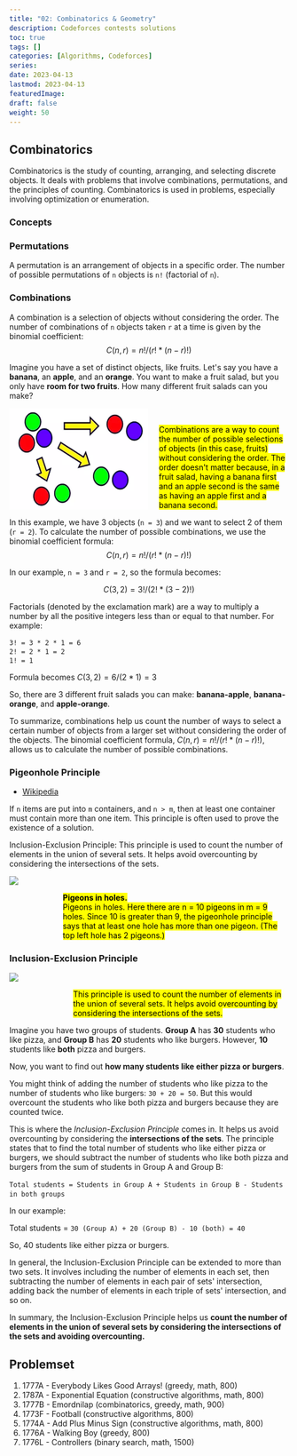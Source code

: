 ```yaml
---
title: "02: Combinatorics & Geometry"
description: Codeforces contests solutions
toc: true
tags: []
categories: [Algorithms, Codeforces]
series:
date: 2023-04-13
lastmod: 2023-04-13
featuredImage:
draft: false
weight: 50
---
```


## Combinatorics

Combinatorics is the study of counting, arranging, and selecting discrete objects. It deals with problems that involve combinations, permutations, and the principles of counting. Combinatorics is used in problems, especially involving optimization or enumeration.

### Concepts

### Permutations

A permutation is an arrangement of objects in a specific order. The number of possible permutations of `n` objects is `n!` (factorial of `n`).

### Combinations

A combination is a selection of objects without considering the order. The number of combinations of `n` objects taken `r` at a time is given by the binomial coefficient: $$C(n, r) = n! / (r! * (n-r)!)$$

Imagine you have a set of distinct objects, like fruits. Let's say you have a **banana**, an **apple**, and an **orange**. You want to make a fruit salad, but you only have **room for two fruits**. How many different fruit salads can you make?

<div style="display: flex;">
    <img src="./assets/combinations.png" width="250">
    <div style="margin-left: 20px; margin-top: 30px">
        <mark>Combinations are a way to count the number of possible selections of objects (in this case, fruits) without considering the order. The order doesn't matter because, in a fruit salad, having a banana first and an apple second is the same as having an apple first and a banana second.</mark>
    </div>
</div>

In this example, we have 3 objects (`n = 3`) and we want to select 2 of them (`r = 2`). To calculate the number of possible combinations, we use the binomial coefficient formula: $$C(n, r) = n! / (r! * (n-r)!)$$

In our example, `n = 3` and `r = 2`, so the formula becomes:

$$C(3, 2) = 3! / (2! * (3-2)!)$$

Factorials (denoted by the exclamation mark) are a way to multiply a number by all the positive integers less than or equal to that number. For example:

```
3! = 3 * 2 * 1 = 6
2! = 2 * 1 = 2
1! = 1
```

Formula becomes $C(3, 2) = 6 / (2 * 1) = 3$

So, there are 3 different fruit salads you can make: **banana-apple**, **banana-orange**, and **apple-orange**.

To summarize, combinations help us count the number of ways to select a certain number of objects from a larger set without considering the order of the objects. The binomial coefficient formula, $C(n, r) = n! / (r! * (n-r)!)$, allows us to calculate the number of possible combinations.

### Pigeonhole Principle

- [Wikipedia](https://en.wikipedia.org/wiki/Pigeonhole_principle)

If `n` items are put into `m` containers, and `n > m`, then at least one container must contain more than one item. This principle is often used to prove the existence of a solution.

Inclusion-Exclusion Principle: This principle is used to count the number of elements in the union of several sets. It helps avoid overcounting by considering the intersections of the sets.

<div style="display: flex;">
    <img src="https://upload.wikimedia.org/wikipedia/commons/thumb/5/5c/TooManyPigeons.jpg/440px-TooManyPigeons.jpg" width="250">
    <div style="margin-left: 20px; margin-top: 30px">
        <mark><b>Pigeons in holes.</b></mark></br>
        <mark>Pigeons in holes. Here there are n = 10 pigeons in m = 9 holes. Since 10 is greater than 9, the pigeonhole principle says that at least one hole has more than one pigeon. (The top left hole has 2 pigeons.)</mark>
    </div>
</div>

### Inclusion-Exclusion Principle

<div style="display: flex;">
    <img src="https://upload.wikimedia.org/wikipedia/commons/thumb/4/42/Inclusion-exclusion.svg/440px-Inclusion-exclusion.svg.png" width="250">
    <div style="margin-left: 20px; margin-top: 30px">
        <mark>This principle is used to count the number of elements in the union of several sets. It helps avoid overcounting by considering the intersections of the sets.</mark>
    </div>
</div>

Imagine you have two groups of students. **Group A** has **30** students who like pizza, and **Group B** has **20** students who like burgers. However, **10** students like **both** pizza and burgers.

Now, you want to find out **how many students like either pizza or burgers**.

You might think of adding the number of students who like pizza to the number of students who like burgers: `30 + 20 = 50`. But this would overcount the students who like both pizza and burgers because they are counted twice.

This is where the *Inclusion-Exclusion Principle* comes in. It helps us avoid overcounting by considering the **intersections of the sets**. The principle states that to find the total number of students who like either pizza or burgers, we should subtract the number of students who like both pizza and burgers from the sum of students in Group A and Group B:

`Total students = Students in Group A + Students in Group B - Students in both groups`

In our example:

Total students = `30 (Group A) + 20 (Group B) - 10 (both) = 40`

So, 40 students like either pizza or burgers.

In general, the Inclusion-Exclusion Principle can be extended to more than two sets. It involves including the number of elements in each set, then subtracting the number of elements in each pair of sets' intersection, adding back the number of elements in each triple of sets' intersection, and so on.

In summary, the Inclusion-Exclusion Principle helps us **count the number of elements in the union of several sets by considering the intersections of the sets and avoiding overcounting.**

## Problemset

1. 1777A - Everybody Likes Good Arrays! (greedy, math, 800)
1. 1787A - Exponential Equation (constructive algorithms, math, 800)
1. 1777B - Emordnilap (combinatorics, greedy, math, 900)
1. 1773F - Football (constructive algorithms, 800)
1. 1774A - Add Plus Minus Sign (constructive algorithms, math, 800)
1. 1776A - Walking Boy (greedy, 800)
1. 1776L - Controllers (binary search, math, 1500)
